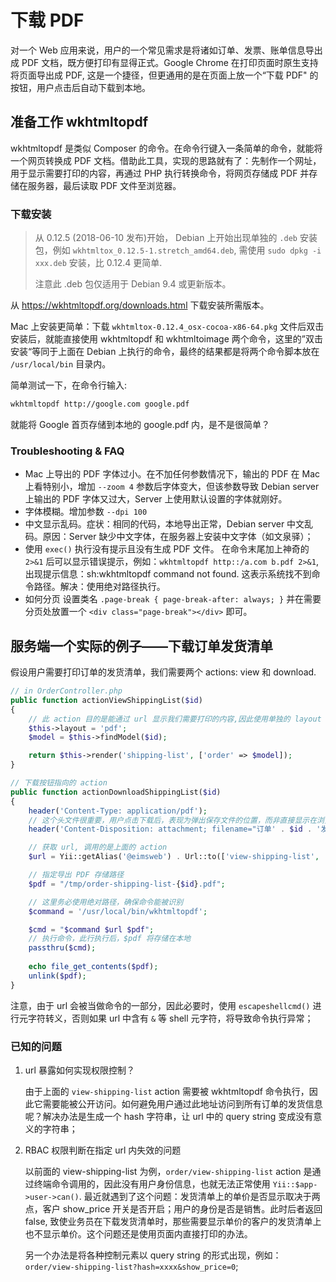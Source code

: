 # 下载 PDF

对一个 Web 应用来说，用户的一个常见需求是将诸如订单、发票、账单信息导出成 PDF 文档，既方便打印有显得正式。Google Chrome 在打印页面时原生支持将页面导出成 PDF, 这是一个捷径，但更通用的是在页面上放一个“下载 PDF" 的按钮，用户点击后自动下载到本地。

## 准备工作 wkhtmltopdf

wkhtmltopdf 是类似 Composer 的命令。在命令行键入一条简单的命令，就能将一个网页转换成 PDF 文档。借助此工具，实现的思路就有了：先制作一个网址，用于显示需要打印的内容，再通过 PHP 执行转换命令，将网页存储成 PDF 并存储在服务器，最后读取 PDF 文件至浏览器。

### 下载安装

> 从 0.12.5 (2018-06-10 发布)开始， Debian 上开始出现单独的 `.deb` 安装包，例如 `wkhtmltox_0.12.5-1.stretch_amd64.deb`,  需使用 `sudo dpkg -i xxx.deb` 安装，比 0.12.4 更简单.
>
> 注意此 .deb 包仅适用于 Debian 9.4 或更新版本。

从 https://wkhtmltopdf.org/downloads.html 下载安装所需版本。

Mac 上安装更简单：下载 `wkhtmltox-0.12.4_osx-cocoa-x86-64.pkg` 文件后双击安装后，就能直接使用 wkhtmltopdf 和 wkhtmltoimage 两个命令，这里的”双击安装“等同于上面在 Debian 上执行的命令，最终的结果都是将两个命令脚本放在 `/usr/local/bin` 目录内。

简单测试一下，在命令行输入:

```bash
wkhtmltopdf http://google.com google.pdf
```

就能将 Google 首页存储到本地的 google.pdf 内，是不是很简单？

### Troubleshooting & FAQ

- Mac 上导出的 PDF 字体过小。在不加任何参数情况下，输出的 PDF 在 Mac 上看特别小，增加 `--zoom 4` 参数后字体变大，但该参数导致 Debian server 上输出的 PDF 字体又过大，Server 上使用默认设置的字体就刚好。
- 字体模糊。增加参数 `--dpi 100`
- 中文显示乱码。症状：相同的代码，本地导出正常，Debian server 中文乱码。原因：Server 缺少中文字体，在服务器上安装中文字体（如文泉驿）；
- 使用 `exec()` 执行没有提示且没有生成 PDF 文件。
  在命令末尾加上神奇的 `2>&1` 后可以显示错误提示，例如：`wkhtmltopdf http::/a.com b.pdf 2>&1`, 出现提示信息：sh:wkhtmltopdf command not found. 这表示系统找不到命令路径。解决：使用绝对路径执行。
- 如何分页
  设置类名 `.page-break { page-break-after: always; }` 并在需要分页处放置一个 `<div class="page-break"></div>` 即可。

## 服务端一个实际的例子——下载订单发货清单

假设用户需要打印订单的发货清单，我们需要两个 actions: view 和 download.

```php
// in OrderController.php
public function actionViewShippingList($id)
{
    // 此 action 目的是能通过 url 显示我们需要打印的内容,因此使用单独的 layout
    $this->layout = 'pdf';
    $model = $this->findModel($id);

    return $this->render('shipping-list', ['order' => $model]);
}

// 下载按钮指向的 action
public function actionDownloadShippingList($id)
{
    header('Content-Type: application/pdf');
    // 这个头文件很重要，用户点击下载后，表现为弹出保存文件的位置，而非直接显示在浏览器内
    header('Content-Disposition: attachment; filename="订单' . $id . '发货清单.pdf"');

    // 获取 url, 调用的是上面的 action
    $url = Yii::getAlias('@eimsweb') . Url::to(['view-shipping-list', 'id' => $id]);

    // 指定导出 PDF 存储路径
    $pdf = "/tmp/order-shipping-list-{$id}.pdf";

    // 这里务必使用绝对路径，确保命令能被识别
    $command = '/usr/local/bin/wkhtmltopdf';

    $cmd = "$command $url $pdf";
    // 执行命令，此行执行后，$pdf 将存储在本地
    passthru($cmd);
    
    echo file_get_contents($pdf);
    unlink($pdf);
}
```

注意，由于 url 会被当做命令的一部分，因此必要时，使用 `escapeshellcmd()` 进行元字符转义，否则如果 url 中含有 `&` 等 shell 元字符，将导致命令执行异常；

### 已知的问题

1. url 暴露如何实现权限控制？
   
   由于上面的 `view-shipping-list` action 需要被 wkhtmltopdf 命令执行，因此它需要能被公开访问。如何避免用户通过此地址访问到所有订单的发货信息呢？解决办法是生成一个 hash 字符串，让 url 中的 query string 变成没有意义的字符串；

1. RBAC 权限判断在指定 url 内失效的问题

   以前面的 view-shipping-list 为例，`order/view-shipping-list` action 是通过终端命令调用的，因此没有用户身份信息，也就无法正常使用 `Yii::$app->user->can()`. 最近就遇到了这个问题：发货清单上的单价是否显示取决于两点，客户 show_price 开关是否开启；用户的身份是否是销售。此时后者返回 false, 致使业务员在下载发货清单时，那些需要显示单价的客户的发货清单上也不显示单价。这个问题还是使用页面内直接打印的办法。

   另一个办法是将各种控制元素以 query string 的形式出现，例如：`order/view-shipping-list?hash=xxxx&show_price=0`;
